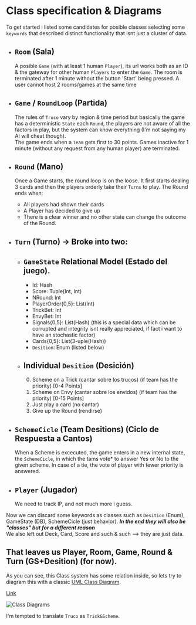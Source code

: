 # Class specification & Diagrams

To get started i listed some candidates for posible classes selecting some `keywords` that described distinct functionality that isnt just a cluster of data.

* ## `Room` (Sala)   
    A posible `Game` (with at least 1 human `Player`), its url works both as an ID & the gateway for other human `Players` to enter the  `Game`.
    The room is terminated after 1 minute without the button 'Start' being pressed.
    A user cannot host 2 rooms/games at the same time

* ## `Game` / `RoundLoop` (Partida)  
    The rules of `Truco` vary by region & time period but basically the game has a deterministic `State` each `Round`, the players are not aware of all the factors in play, but the system can know everything (I'm not saying my AI will cheat though).  
    The game ends when a `Team` gets first to 30 points.
    Games inactive for 1 minute (without any request from any human player) are terminated.
    
* ## `Round` (Mano)  
    Once a Game starts, the round loop is on the loose. It first starts dealing 3 cards and then the players orderly take their `Turns` to play. The Round ends when:  
    * All players had shown their cards  
    * A Player has decided to give up  
    * There is a clear winner and no other state can change the outcome of the Round.   
  
* ## `Turn` (Turno) -> Broke into two:  
    * ## `GameState` Relational Model (Estado del juego). 
        - Id: Hash
        - Score: Tuple(Int, Int)
        - NRound: Int
        - PlayerOrder{0,5}: List(Int)
        - TrickBet: Int
        - EnvyBet: Int
        - Signals{0,5}: List(Hash) (this is a special data which can be corrupted and integrity isnt really appreciated, if fact i want to have an stochastic factor)
        - Cards{0,5}: List(3-uple(Hash))
        - `Desition`: Enum (listed below)
    * ## Individual `Desition` (Desición)
        0.  Scheme on a Trick (cantar sobre los trucos) (if team has the priority) [0-4 Points]  
        1.  Scheme on Envy (cantar sobre los envidos) (if team has the priority) [0-15 Points]  
        2.  Just play a card (no cantar)  
        3.  Give up the Round (rendirse)  
* ## `SchemeCicle` (Team Desitions) (Ciclo de Respuesta a Cantos)   
    When a Scheme is excecuted, the game enters in a new internal state, the `SchemeCicle`, in which the tams vote* to answer Yes or No to the given scheme.
    In case of a tie, the vote of player with fewer priority is answered.  
  
* ## `Player` (Jugador)    
    We need to track IP, and not much more i guess.  
  
Now we can discard some keywords as classes such as `Desition` (Enum), GameState (DB), SchemeCicle (just behavior). ***In the end they will also be "classes" but for a different reason***  
We also left out Deck, Card, Score and such & such --> they are just data.
  
## That leaves us **Player, Room, Game, Round & Turn (GS+Desition)** (for now).  
  
As you can see, this Class system has some relation inside, so lets try to diagram this with a classic [UML Class Diagram](https://i.imgur.com/iQLZPSP.png).  
  
[Link]()  
  
![Class Diagrams]()

I'm tempted to translate `Truco` as `Trick&Scheme`. 
